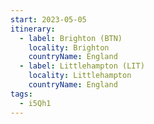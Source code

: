 ```yaml
---
start: 2023-05-05
itinerary:
  - label: Brighton (BTN)
    locality: Brighton
    countryName: England
  - label: Littlehampton (LIT)
    locality: Littlehampton
    countryName: England
tags:
  - i5Qh1
---
```

